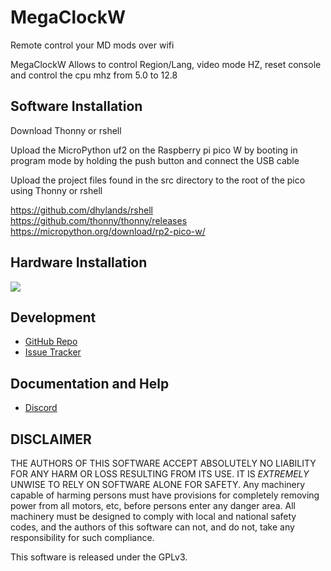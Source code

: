 # MegaClockW

Remote control your MD mods over wifi


MegaClockW Allows to control Region/Lang, video mode HZ, reset console and control the cpu mhz from 5.0 to 12.8



## Software Installation

Download Thonny or rshell

Upload the MicroPython uf2 on the Raspberry pi pico W
by booting in program mode by holding the push button and connect the USB cable

Upload the project files found in the src directory to the root of the pico using Thonny or rshell


https://github.com/dhylands/rshell
https://github.com/thonny/thonny/releases
https://micropython.org/download/rp2-pico-w/



## Hardware Installation


![](https://www.github.com.com/TurBoss/megaclockw/docs/schematic.png)



## Development

* [GitHub Repo](https://github.com/TurBoss/megaclockw/)
* [Issue Tracker](https://github.com/TurBoss/megaclockw/issues)



## Documentation and Help

* [Discord](https://discord.gg/8Ck5gNkA)



## DISCLAIMER

THE AUTHORS OF THIS SOFTWARE ACCEPT ABSOLUTELY NO LIABILITY FOR
ANY HARM OR LOSS RESULTING FROM ITS USE.  IT IS _EXTREMELY_ UNWISE
TO RELY ON SOFTWARE ALONE FOR SAFETY.  Any machinery capable of
harming persons must have provisions for completely removing power
from all motors, etc, before persons enter any danger area.  All
machinery must be designed to comply with local and national safety
codes, and the authors of this software can not, and do not, take
any responsibility for such compliance.

This software is released under the GPLv3.
